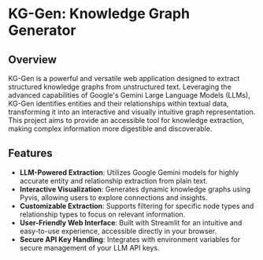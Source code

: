 # KG-Gen: Knowledge Graph Generator

## Overview
KG-Gen is a powerful and versatile web application designed to extract structured knowledge graphs from unstructured text. Leveraging the advanced capabilities of Google's Gemini Large Language Models (LLMs), KG-Gen identifies entities and their relationships within textual data, transforming it into an interactive and visually intuitive graph representation. This project aims to provide an accessible tool for knowledge extraction, making complex information more digestible and discoverable.

## Features

* **LLM-Powered Extraction**: Utilizes Google Gemini models for highly accurate entity and relationship extraction from plain text.
* **Interactive Visualization**: Generates dynamic knowledge graphs using Pyvis, allowing users to explore connections and insights.
* **Customizable Extraction**: Supports filtering for specific node types and relationship types to focus on relevant information.
* **User-Friendly Web Interface**: Built with Streamlit for an intuitive and easy-to-use experience, accessible directly in your browser.
* **Secure API Key Handling**: Integrates with environment variables for secure management of your LLM API keys.
